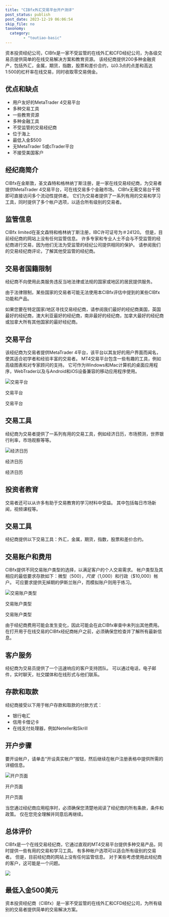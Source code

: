 ```yaml
---
title: "CIBfx外汇交易平台开户测评"
post_status: publish
post_date: 2023-12-19 06:06:54
skip_file: no
taxonomy:
  category:
        - "toutiao-basic"
---
```


资本投资经纪公司，CIBfx是一家不受监管的在线外汇和CFD经纪公司，为各级交易员提供简单的在线交易解决方案和教育资源。 该经纪商提供200多种金融资产，包括外汇，金属，期货，指数，股票和差价合约，以0.3点的点差和高达1:500的杠杆率在线交易，同时收取零交易佣金。

## 优点和缺点

- 用户友好的MetaTrader 4交易平台
- 多种交易工具
- 一些教育资源
- 多种金融工具
- 不受监管的交易经纪商
- 位于海上
- 最低入金$500
- 无MetaTrader 5或cTrader平台
- 不接受美国客户

## 经纪商简介

CIBfx在金斯敦，圣文森特和格林纳丁斯注册，是一家在线交易经纪商，为交易者提供MetaTrader 4交易平台，可在线交易多个金融市场。 CIBfx无需交易台干预即可直接访问多个流动性提供者。 它们为交易者提供了一系列有用的交易和学习工具，同时提供了多个帐户选项，以适合所有级别的交易者。

## 监管信息

CIBfx limited在圣文森特和格林纳丁斯注册，IBC许可证号为＃24120。 但是，目前经纪商的网站上没有任何监管信息。 许多专家和专业人士不会与不受监管的经纪商进行交易，因为他们无法为受监管的经纪公司提供相同的保护。 请参阅我们的交易经纪商评论，了解其他受监管的经纪商。

## 交易者国籍限制

经纪商不向使用此类服务​​违反当地法律或法规的国家或地区的居民提供服务。

由于法律限制，某些国家的交易者可能无法使用本CIBfx评估中提到的某些CIBfx功能和产品。

如果您要在特定国家/地区寻找交易经纪商，请参阅我们最好的经纪商美国，英国最好的经纪商，澳大利亚最好的经纪商，南非最好的经纪商，加拿大最好的经纪商或加拿大所有其他国家的最好经纪商。

## 交易平台

该经纪商为交易者提供MetaTrader 4平台，该平台以其友好的用户界面而闻名，使其适合初学者和经验丰富的交易者。 MT4交易平台包含一些有趣的工具，例如高级图表和对专家顾问的支持。 它可作为Windows和Mac计算机的桌面应用程序，WebTrader以及与Android和iOS设备兼容的移动应用程序使用。

![交易平台](https://cdn.fendou.la/funstoutiao/2020/11/CIBfx-Review-Trading-Platform-.jpg "交易平台")

交易平台

交易平台

## 交易工具

经纪商为交易者提供了一系列有用的交易工具，例如经济日历，市场预测，世界银行利率，市场观察等等。

![经济日历](https://cdn.fendou.la/funstoutiao/2020/11/CIBfx-Review-Economic-Calendar.jpg "经济日历")

经济日历

经济日历

## 投资者教育

交易者还可以从许多有助于交易教育的学习材料中受益。 其中包括每日市场新闻，视频课程等。

## 交易工具

经纪商提供以下交易工具：外汇，金属，期货，指数，股票和差价合约。

## 交易账户和费用

CIBfx提供不同交易账户类型的选择，以满足客户的个人交易需求。 帐户类型及其相应的最低要求存款如下：微型（$500），尺度（$1,000）和行政（$10,000）帐户。 可应要求提供无掉期的伊斯兰账户，而模拟账户则用于练习。

![交易账户类型](https://cdn.fendou.la/funstoutiao/2020/11/CIBfx-Review-Account-Types-1024x570.jpg "交易账户类型")

交易账户类型

交易账户类型

由于经纪商费用可能会发生变化，因此可能会在此CIBfx审查中未列出其他费用。 在打开用于在线交易的CIBfx经纪商帐户之前，必须确保您检查并了解所有最新信息。

## 客户服务

经纪商为交易员提供了一个迅速响应的客户支持团队。 可以通过电话，电子邮件，实时聊天，社交媒体和在线形式与他们联系。

## 存款和取款

经纪商接受以下用于帐户存款和取款的付款方式：

- 银行电汇
- 信用卡借记卡
- 在线支付处理器，例如Neteller和Skrill

## 开户步骤

要开设帐户，请单击“开设真实帐户”按钮，然后继续在帐户注册表格中提供所需的详细信息。

![开户页面](https://cdn.fendou.la/funstoutiao/2020/11/CIBfx-Review-Account-Opening-Page-397x1024.jpg "开户页面")

开户页面

开户页面

当您通过经纪商应用程序时，必须确保您清楚地阅读了经纪商的所有条款，条件和政策。 仅在您完全理解并同意后再继续。

## 总体评价

CIBfx是一个在线交易经纪商，它通过直观的MT4交易平台提供多种交易产品，同时提供一些有用的交易和学习工具。 有多种帐户选项可以适合所有级别的交易者。 但是，目前经纪商的网站上没有任何监管信息。 对于某些考虑使用此经纪商的客户，这可能是一个问题。

![](https://cdn.fendou.la/funstoutiao/2020/11/CIBfx-Logo.png)

## 最低入金500美元

资本投资经纪商（CIBfx）是一家不受监管的在线外汇和CFD经纪公司，为所有级别的交易者提供简单的交易解决方案。
